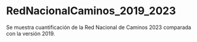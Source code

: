 # RedNacionalCaminos_2019_2023
Se muestra cuantificación de la Red Nacional de Caminos 2023 comparada con la versión 2019. 
